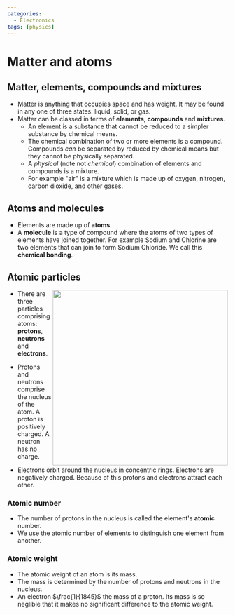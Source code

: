 ```yaml
---
categories:
  - Electronics
tags: [physics]
---
```


# Matter and atoms 

## Matter, elements, compounds and mixtures

- Matter is anything that occupies space and has weight. It may be found in any one of three states:  liquid, solid, or gas.
- Matter can be classed in terms of **elements**, **compounds** and **mixtures**.
  - An element is a substance that cannot be reduced to a simpler substance by chemical means. 
  - The chemical combination of two or more elements is a compound. Compounds _can_ be separated by reduced by chemical means but they cannot be physically separated.
  - A _physical_ (note not _chemical_) combination of elements and compounds is a mixture. 
  - For example "air" is a mixture which is made up of oxygen, nitrogen, carbon dioxide, and other gases.
  
## Atoms and molecules

- Elements are made up of **atoms**. 
-  A **molecule** is a type of compound where the atoms of two types of elements have joined together. For example Sodium and Chlorine are two elements that can join to form Sodium Chloride. We call this **chemical bonding**. 

## Atomic particles

<img src="/home/thomas/repos/computer_science/img/atom-diagram.svg" width="400" align="right" />

* There are three particles comprising atoms: **protons**, **neutrons** and **electrons**.

* Protons and neutrons comprise the nucleus of the atom. A proton is positively charged. A neutron has no charge.

* Electrons orbit around the nucleus in concentric rings. Electrons are negatively charged. Because of this protons and electrons attract each other.

### Atomic number
* The number of protons in the nucleus is called the element's **atomic** number.
* We use the atomic number of elements to distinguish one element from another. 

### Atomic weight
* The atomic weight of an atom is its mass.
* The mass is determined by the number of protons and neutrons in the nucleus.
* An electron $\frac{1}{1845}$ the mass of a proton. Its mass is so neglible that it makes no significant difference to the atomic weight.